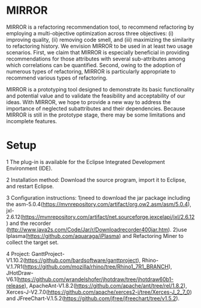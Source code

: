 # MIRROR
MIRROR is a refactoring recommendation tool, to recommend refactoring by employing a multi-objective optimization across three objectives: (i) improving quality, (ii) removing code smell, and (iii) maximizing the similarity to refactoring history. We envision MIRROR to be used in at least two usage scenarios. First, we claim that MIRROR is especially beneficial in providing recommendations for those attributes with several sub-attributes among which correlations can be quantified. Second, owing to the adoption of numerous types of refactoring, MIRROR is particularly appropriate to recommend various types of refactoring.

MIRROR is a prototyping tool designed to demonstrate its basic functionality and potential value and to validate the feasibility and acceptability of our ideas. With MIRROR, we hope to provide a new way to address the importance of neglected subattributes and their dependencies. Because MIRROR is still in the prototype stage, there may be some limitations and incomplete features. 

# Setup
1 The plug-in is available for the Eclipse Integrated Development Environment (IDE).

2 Installation method: Download the source program, import it to Eclipse, and restart Eclipse.

3 Configuration instructions: 1)need to download the jar package including the asm-5.0.4(https://mvnrepository.com/artifact/org.ow2.asm/asm/5.0.4), jxl-2.6.12(https://mvnrepository.com/artifact/net.sourceforge.jexcelapi/jxl/2.6.12) and the recorder (http://www.java2s.com/Code/Jar/r/Downloadrecorder400jar.htm). 2)use Iplasma(https://github.com/aquaraga/iPlasma) and Refactoring Miner to collect the target set.

4 Project: GanttProject-V1.10.2(https://github.com/bardsoftware/ganttproject), Rhino-V.1.7R1(https://github.com/mozilla/rhino/tree/Rhino1_7R1_BRANCH), JHotDraw-V6.1(https://github.com/wrandelshofer/jhotdraw/tree/jhotdraw60b1-release), ApacheAnt-V1.8.2(https://github.com/apache/ant/tree/rel/1.8.2), Xerces-J-V2.7.0(https://github.com/apache/xerces2-j/tree/Xerces-J_2_7_0) and JFreeChart-V.1.5.2(https://github.com/jfree/jfreechart/tree/v1.5.2).
